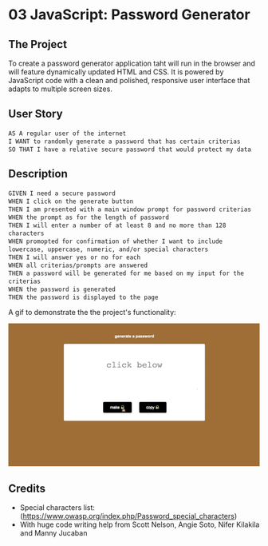 # 03 JavaScript: Password Generator

## The Project

To create a password generator application taht will run in the browser and will feature dynamically updated HTML and CSS. It is powered by JavaScript code with a clean and polished, responsive user interface that adapts to multiple screen sizes.


## User Story

```
AS A regular user of the internet 
I WANT to randomly generate a password that has certain criterias
SO THAT I have a relative secure password that would protect my data
```

## Description

```
GIVEN I need a secure password
WHEN I click on the generate button
THEN I am presented with a main window prompt for password criterias
WHEN the prompt as for the length of password
THEN I will enter a number of at least 8 and no more than 128 characters
WHEN promopted for confirmation of whether I want to include lowercase, uppercase, numeric, and/or special characters
THEN I will answer yes or no for each
WHEN all criterias/prompts are answered
THEN a password will be generated for me based on my input for the criterias
WHEN the password is generated
THEN the password is displayed to the page
```

A gif to demonstrate the the project's functionality:

![A user clicks on make button to make a custom password according to their criterias](./Assets/03-generate-password-homework.gif)


## Credits
* Special characters list: (https://www.owasp.org/index.php/Password_special_characters)
* With huge code writing help from Scott Nelson, Angie Soto, Nifer Kilakila and Manny Jucaban 